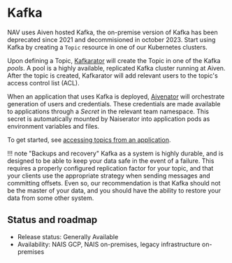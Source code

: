 # Kafka

NAV uses Aiven hosted Kafka, the on-premise version of Kafka has been deprecated since 2021 and decommisioned in october 2023.
Start using Kafka by creating a `Topic` resource in one of our Kubernetes clusters.

Upon defining a Topic, [Kafkarator](https://github.com/nais/kafkarator) will create the Topic in one of the Kafka _pools_.
A pool is a highly available, replicated Kafka cluster running at Aiven.
After the topic is created, Kafkarator will add relevant users to the topic's access control list \(ACL\).

When an application that uses Kafka is deployed, [Aivenator](https://github.com/nais/aivenator) will orchestrate generation of users and credentials.
These credentials are made available to applications through a _Secret_ in the relevant team namespace.
This secret is automatically mounted by Naiserator into application pods as environment variables and files.

To get started, see [accessing topics from an application](manage_topics.md#accessing-topics-from-an-application).

!!! note "Backups and recovery"
    Kafka as a system is highly durable, and is designed to be able to keep your data safe in the event of a failure.
    This requires a properly configured replication factor for your topic, and that your clients use the appropriate strategy when sending messages and committing offsets.
    Even so, our recommendation is that Kafka should not be the master of your data, and you should have the ability to restore your data from some other system.
    

## Status and roadmap

* Release status: Generally Available
* Availability: NAIS GCP, NAIS on-premises, legacy infrastructure on-premises
